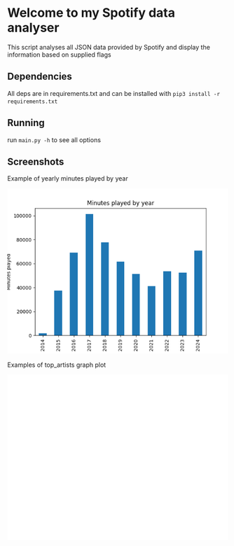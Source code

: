 # Welcome to my Spotify data analyser

This script analyses all JSON data provided by Spotify and display the information based on supplied flags

## Dependencies

All deps are in requirements.txt and can be installed with `pip3 install -r requirements.txt`  

## Running

run `main.py -h` to see all options

## Screenshots

Example of yearly minutes played by year

![mins played by year](screenshots/mins_by_year.png)

Examples of top_artists graph plot

![top artists by year](screenshots/top_artists_by_year.png)

